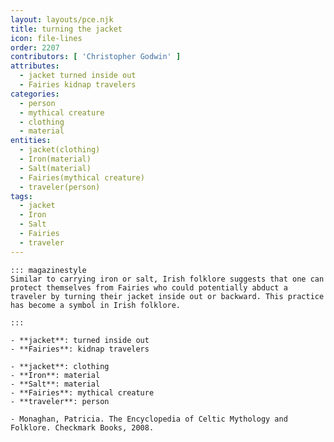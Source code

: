 ```yaml
---
layout: layouts/pce.njk
title: turning the jacket
icon: file-lines
order: 2207
contributors: [ 'Christopher Godwin' ]
attributes:
  - jacket turned inside out
  - Fairies kidnap travelers
categories:
  - person
  - mythical creature
  - clothing
  - material
entities:
  - jacket(clothing)
  - Iron(material)
  - Salt(material)
  - Fairies(mythical creature)
  - traveler(person)
tags:
  - jacket
  - Iron
  - Salt
  - Fairies
  - traveler
---
```

``` tab [group1:Info]
::: magazinestyle
Similar to carrying iron or salt, Irish folklore suggests that one can protect themselves from Fairies who could potentially abduct a traveler by turning their jacket inside out or backward. This practice has become a symbol in Irish folklore.

:::
```
``` tab [group1:Attributes]
- **jacket**: turned inside out
- **Fairies**: kidnap travelers
```
``` tab [group1:Entities]
- **jacket**: clothing
- **Iron**: material
- **Salt**: material
- **Fairies**: mythical creature
- **traveler**: person
```
``` tab [group1:Sources]
- Monaghan, Patricia. The Encyclopedia of Celtic Mythology and Folklore. Checkmark Books, 2008.
```
